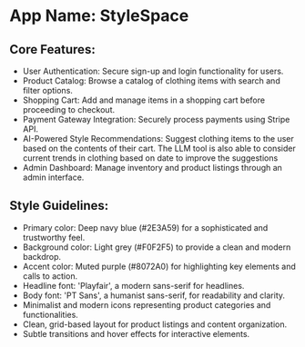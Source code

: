 # **App Name**: StyleSpace

## Core Features:

- User Authentication: Secure sign-up and login functionality for users.
- Product Catalog: Browse a catalog of clothing items with search and filter options.
- Shopping Cart: Add and manage items in a shopping cart before proceeding to checkout.
- Payment Gateway Integration: Securely process payments using Stripe API.
- AI-Powered Style Recommendations: Suggest clothing items to the user based on the contents of their cart. The LLM tool is also able to consider current trends in clothing based on date to improve the suggestions
- Admin Dashboard: Manage inventory and product listings through an admin interface.

## Style Guidelines:

- Primary color: Deep navy blue (#2E3A59) for a sophisticated and trustworthy feel.
- Background color: Light grey (#F0F2F5) to provide a clean and modern backdrop.
- Accent color: Muted purple (#8072A0) for highlighting key elements and calls to action.
- Headline font: 'Playfair', a modern sans-serif for headlines.
- Body font: 'PT Sans', a humanist sans-serif, for readability and clarity.
- Minimalist and modern icons representing product categories and functionalities.
- Clean, grid-based layout for product listings and content organization.
- Subtle transitions and hover effects for interactive elements.